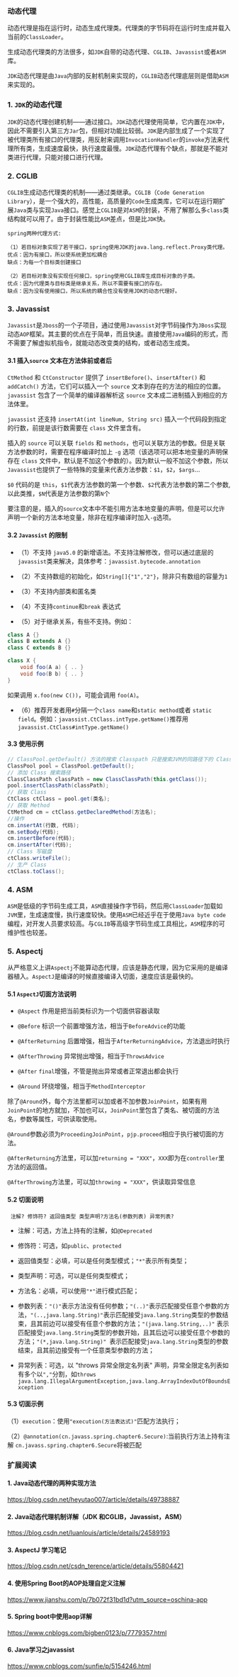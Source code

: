 ### 动态代理
动态代理是指在运行时，动态生成代理类。代理类的字节码将在运行时生成并载入当前的`ClassLoader`。

生成动态代理类的方法很多，如`JDK`自带的动态代理、`CGLIB`、`Javassist`或者`ASM`库。

`JDK`动态代理是由`Java`内部的反射机制来实现的，`CGLIB`动态代理底层则是借助`ASM`来实现的。

### 1. `JDK`的动态代理

`JDK`的动态代理创建机制——通过接口。`JDK`动态代理使用简单，它内置在`JDK`中，因此不需要引入第三方`Jar`包，但相对功能比较弱。`JDK`是内部生成了一个实现了被代理类所有接口的代理类，用反射来调用`InvocationHandler`的`invoke`方法来代理所有类，生成速度最快，执行速度最慢。`JDK`动态代理有个缺点，那就是不能对类进行代理，只能对接口进行代理。

### 2. CGLIB
`CGLIB`生成动态代理类的机制——通过类继承。`CGLIB`（`Code Generation Library`），是一个强大的，高性能，高质量的`Code`生成类库，它可以在运行期扩展`Java`类与实现`Java`接口。感觉上`CGLIB`是对`ASM`的封装，不用了解那么多`class`类结构就可以用了。由于封装性能比`ASM`差点，但是比`JDK`快。

```
spring两种代理方式:

（1）若目标对象实现了若干接口，spring使用JDK的java.lang.reflect.Proxy类代理。
优点：因为有接口，所以使系统更加松耦合
缺点：为每一个目标类创建接口

（2）若目标对象没有实现任何接口，spring使用CGLIB库生成目标对象的子类。
优点：因为代理类与目标类是继承关系，所以不需要有接口的存在。
缺点：因为没有使用接口，所以系统的耦合性没有使用JDK的动态代理好。
```

### 3. Javassist
`Javassist`是`Jboss`的一个子项目，通过使用`Javassist`对字节码操作为`JBoss`实现动态`AOP`框架。其主要的优点在于简单，而且快速。直接使用`Java`编码的形式，而不需要了解虚拟机指令，就能动态改变类的结构，或者动态生成类。

#### 3.1 插入`source` 文本在方法体前或者后
`CtMethod` 和 `CtConstructor` 提供了 `insertBefore()`、`insertAfter()` 和 `addCatch()` 方法，它们可以插入一个 `source` 文本到存在的方法的相应的位置。`javassist` 包含了一个简单的编译器解析这 `source` 文本成二进制插入到相应的方法体里。

`javassist` 还支持 `insertAt(int lineNum, String src)` 插入一个代码段到指定的行数，前提是该行数需要在 `class` 文件里含有。

插入的 `source` 可以关联 `fields` 和 `methods`，也可以关联方法的参数。但是关联方法参数的时，需要在程序编译时加上 `-g` 选项（该选项可以把本地变量的声明保存在 `class` 文件中，默认是不加这个参数的）。因为默认一般不加这个参数，所以 `Javassist`也提供了一些特殊的变量来代表方法参数：`$1`，`$2`，`$args`...

`$0` 代码的是 `this`，`$1`代表方法参数的第一个参数、`$2`代表方法参数的第二个参数,以此类推，`$N`代表是方法参数的第`N`个

要注意的是，插入的`source`文本中不能引用方法本地变量的声明，但是可以允许声明一个新的方法本地变量，除非在程序编译时加入`-g`选项。

#### 3.2 `Javassist` 的限制
+ （1）不支持 `java5.0` 的新增语法。不支持注解修改，但可以通过底层的`javassist`类来解决，具体参考：`javassist.bytecode.annotation`

+ （2）不支持数组的初始化，如`String[]{"1","2"}`，除非只有数组的容量为`1`

+ （3）不支持内部类和匿名类               

+ （4）不支持`continue`和`break` 表达式

+ （5）对于继承关系，有些不支持。例如：

```java
class A {}
class B extends A {}
class C extends B {}

class X {
    void foo(A a) { .. }
    void foo(B b) { .. }
}
```

如果调用  `x.foo(new C())`，可能会调用 `foo(A)`。

+ （6）推荐开发者用`#`分隔一个`class name`和`static method`或者 `static field`。例如：`javassist.CtClass.intType.getName()`推荐用`javassist.CtClass#intType.getName()`

#### 3.3 使用示例

```java
// ClassPool.getDefault() 方法的搜索 Classpath 只是搜索JVM的同路径下的 Class
ClassPool pool = ClassPool.getDefault();
// 添加 Class 搜索路径
ClassClassPath classPath = new ClassClassPath(this.getClass());
pool.insertClassPath(classPath);
// 获取 Class
CtClass ctClass = pool.get(类名);
// 获取 Method
CtMethod cm = ctClass.getDeclaredMethod(方法名);
//操作
cm.insertAt(行数, 代码);
cm.setBody(代码);
cm.insertBefore(代码);
cm.insertAfter(代码);
// Class 写磁盘
ctClass.writeFile();
// 生产 Class
ctClass.toClass();
```

### 4. ASM
`ASM`是低级的字节码生成工具，`ASM`直接操作字节码，然后用`ClassLoader`加载如`JVM`里，生成速度慢，执行速度较快。使用`ASM`已经近乎在于使用`Java byte code`编程，对开发人员要求较高。与`CGLIB`等高级字节码生成工具相比，`ASM`程序的可维护性也较差。

### 5. Aspectj
从严格意义上讲`Aspectj`不能算动态代理，应该是静态代理，因为它采用的是编译器植入。`AspectJ`是编译的时候直接编译入切面，速度应该是最快的。

#### 5.1 `AspectJ`切面方法说明
+ `@Aspect` 作用是把当前类标识为一个切面供容器读取

+ `@Before` 标识一个前置增强方法，相当于`BeforeAdvice`的功能

+ `@AfterReturning` 后置增强，相当于`AfterReturningAdvice`，方法退出时执行

+ `@AfterThrowing` 异常抛出增强，相当于`ThrowsAdvice`

+ `@After` `final`增强，不管是抛出异常或者正常退出都会执行

+ `@Around` 环绕增强，相当于`MethodInterceptor`

除了`@Around`外，每个方法里都可以加或者不加参数`JoinPoint`，如果有用`JoinPoint`的地方就加，不加也可以，`JoinPoint`里包含了类名、被切面的方法名，参数等属性，可供读取使用。

`@Around`参数必须为`ProceedingJoinPoint`，`pjp.proceed`相应于执行被切面的方法。

`@AfterReturning`方法里，可以加`returning = "XXX"`，`XXX`即为在`controller`里方法的返回值。

`@AfterThrowing`方法里，可以加`throwing = "XXX"`，供读取异常信息

#### 5.2 切面说明

```
 注解? 修饰符? 返回值类型 类型声明?方法名(参数列表) 异常列表?
```

+ 注解：可选，方法上持有的注解，如`@Deprecated`

+ 修饰符：可选，如`public`、`protected`

+ 返回值类型：必填，可以是任何类型模式；`"*"`表示所有类型；

+ 类型声明：可选，可以是任何类型模式；

+ 方法名：必填，可以使用`"*"`进行模式匹配；

+ 参数列表：`"()"`表示方法没有任何参数；`"(..)"`表示匹配接受任意个参数的方法，`"(..,java.lang.String)"`表示匹配接受`java.lang.String`类型的参数结束，且其前边可以接受有任意个参数的方法；`"(java.lang.String,..)"` 表示匹配接受`java.lang.String`类型的参数开始，且其后边可以接受任意个参数的方法；`"(*,java.lang.String)" `表示匹配接受`java.lang.String`类型的参数结束，且其前边接受有一个任意类型参数的方法；

+ 异常列表：可选，以 "throws 异常全限定名列表" 声明，异常全限定名列表如有多个以`","`分割，如`throws java.lang.IllegalArgumentException,java.lang.ArrayIndexOutOfBoundsException`

#### 5.3 切面示例

（1）`execution`：使用`"execution(方法表达式)"`匹配方法执行；

（2）`@annotation(cn.javass.spring.chapter6.Secure)`:当前执行方法上持有注解 `cn.javass.spring.chapter6.Secure`将被匹配


### 扩展阅读
#### 1. Java动态代理的两种实现方法
https://blog.csdn.net/heyutao007/article/details/49738887

#### 2. Java动态代理机制详解（JDK 和CGLIB，Javassist，ASM）
https://blog.csdn.net/luanlouis/article/details/24589193

#### 3. AspectJ 学习笔记
https://blog.csdn.net/csdn_terence/article/details/55804421

#### 4. 使用Spring Boot的AOP处理自定义注解                 
https://www.jianshu.com/p/7b072f31bd1d?utm_source=oschina-app

#### 5. Spring boot中使用aop详解
https://www.cnblogs.com/bigben0123/p/7779357.html    

#### 6. Java学习之javassist
https://www.cnblogs.com/sunfie/p/5154246.html
